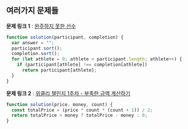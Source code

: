 ## 여러가지 문제들

**문제 링크 1** : [완주하지 못한 선수](https://programmers.co.kr/learn/courses/30/lessons/42576)

```js
function solution(participant, completion) {
  var answer = "";
  participant.sort();
  completion.sort();
  for (let athlete = 0; athlete < participant.length; athlete++) {
    if (participant[athlete] !== completion[athlete])
      return participant[athlete];
  }
}
```

**문제 링크 2** : [위클리 챌린지 1주차 - 부족한 금액 계산하기](https://programmers.co.kr/learn/courses/30/lessons/82612)

```js
function solution(price, money, count) {
  const totalPrice = (price * count * (count + 1)) / 2;
  return totalPrice > money ? totalPrice - money : 0;
}
```
